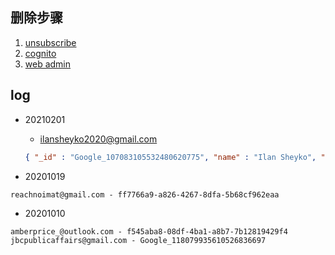 ## 删除步骤

1. [unsubscribe](https://s3-us-west-2.amazonaws.com/bookey.website/pinpoint/prefs/prefs.html?email=xxx&endpointId=user_id)
1. [cognito](https://us-west-2.console.aws.amazon.com/cognito/users/?region=us-west-2#/pool/us-west-2_0mxrJZKGN/users?_k=i2lzey)
1. [web admin](http://os.bookey.app/sys/User)


## log

- 20210201
   - ilansheyko2020@gmail.com
    ```json
    { "_id" : "Google_107083105532480620775", "name" : "Ilan Sheyko", "email" : "ilansheyko2020@gmail.com", "tried" : false, "avatarPath" : "https://lh3.googleusercontent.com/-t6lo8xeNnzk/AAAAAAAAAAI/AAAAAAAAAAA/AMZuucnJF7YGpi8No1aUqdRmiFaZX6EO6A/s96-c/photo.jpg", "invitedNumber" : 0, "premiumDays" : 0, "markCount" : 0, "createdDate" : "20210130205212", "createdDate_ms" : NumberLong("1612011132509"), "payBy" : "none", "purchase_date_ms" : NumberLong(0), "expires_date_ms" : NumberLong(0), "rewarded_ms" : NumberLong(0), "used_rewarded_ms" : NumberLong(0), "trialConvert" : false, "needLogTrialConvertEvent" : false, "isGracePeriod" : false, "commented" : false, "boardingUpdateDate_ms" : NumberLong("1612011200885"), "boardingBookTag" : [ "20200924133459246", "20200924135024634", "20200924134252789" ], "boardingGender" : 1, "boardingReadBookCount" : 1, "isValid" : false, "final_expires_date_ms" : NumberLong(0), "final_valid" : false, "appUseTime" : NumberLong(0), "referees" : [ ], "_class" : "app.bookey.user.domain.User" }
    ```

- 20201019
```log
reachnoimat@gmail.com - ff7766a9-a826-4267-8dfa-5b68cf962eaa
```


- 20201010

```log
amberprice_@outlook.com - f545aba8-08df-4ba1-a8b7-7b12819429f4
jbcpublicaffairs@gmail.com - Google_118079935610526836697
```
